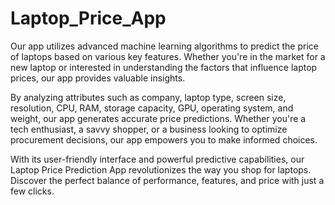 # Laptop_Price_App
Our app utilizes advanced machine learning algorithms to predict the price of laptops based on various key features. Whether you're in the market for a new laptop or interested in understanding the factors that influence laptop prices, our app provides valuable insights.

By analyzing attributes such as company, laptop type, screen size, resolution, CPU, RAM, storage capacity, GPU, operating system, and weight, our app generates accurate price predictions. Whether you're a tech enthusiast, a savvy shopper, or a business looking to optimize procurement decisions, our app empowers you to make informed choices.

With its user-friendly interface and powerful predictive capabilities, our Laptop Price Prediction App revolutionizes the way you shop for laptops. Discover the perfect balance of performance, features, and price with just a few clicks.
